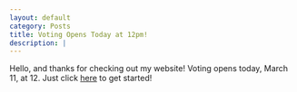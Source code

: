 ```yaml
---
layout: default
category: Posts
title: Voting Opens Today at 12pm!
description: |
---
```

Hello, and thanks for checking out my website! Voting opens today, March 11, at 12. Just click [here](https://vote.union.ic.ac.uk/) to get started!
